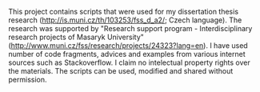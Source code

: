 This project contains scripts that were used for my dissertation thesis research (http://is.muni.cz/th/103253/fss_d_a2/; Czech language).
The research was supported by "Research support program - Interdisciplinary research projects of Masaryk University" (http://www.muni.cz/fss/research/projects/24323?lang=en).
I have used number of code fragments, advices and examples from various internet sources such as Stackoverflow.
I claim no intelectual property rights over the materials. The scripts can be used, modified and shared without permission.  
